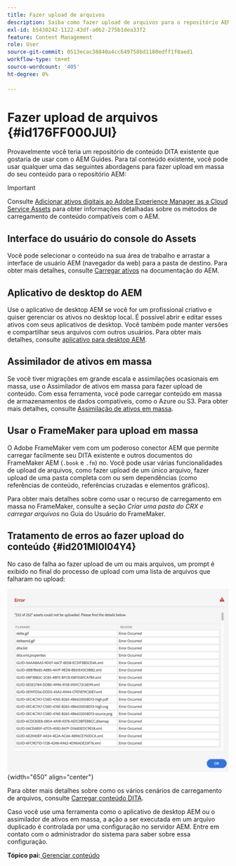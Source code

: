 ```yaml
---
title: Fazer upload de arquivos
description: Saiba como fazer upload de arquivos para o repositório AEM e lidar com erros. Conhecer a interface do usuário do console de ativos, o aplicativo de desktop AEM, a assimilação de ativos em massa e usar o FrameMaker para upload em massa.
exl-id: b5430242-1122-43df-a0b2-275b1dea33f2
feature: Content Management
role: User
source-git-commit: 0513ecac38840a4cc649758bd1180edff1f8aed1
workflow-type: tm+mt
source-wordcount: '405'
ht-degree: 0%

---
```


# Fazer upload de arquivos {#id176FF000JUI}

Provavelmente você teria um repositório de conteúdo DITA existente que gostaria de usar com o AEM Guides. Para tal conteúdo existente, você pode usar qualquer uma das seguintes abordagens para fazer upload em massa do seu conteúdo para o repositório AEM:

>[!IMPORTANT]
>
> Consulte [Adicionar ativos digitais ao Adobe Experience Manager as a Cloud Service Assets](https://experienceleague.adobe.com/docs/experience-manager-cloud-service/assets/manage/add-assets.html) para obter informações detalhadas sobre os métodos de carregamento de conteúdo compatíveis com o AEM.

## Interface do usuário do console do Assets

Você pode selecionar o conteúdo na sua área de trabalho e arrastar a interface de usuário AEM \(navegador da web\) para a pasta de destino. Para obter mais detalhes, consulte [Carregar ativos](https://experienceleague.adobe.com/docs/experience-manager-cloud-service/assets/manage/add-assets.html#upload-assets) na documentação do AEM.

## Aplicativo de desktop do AEM 

Use o aplicativo de desktop AEM se você for um profissional criativo e quiser gerenciar os ativos no desktop local. É possível abrir e editar esses ativos com seus aplicativos de desktop. Você também pode manter versões e compartilhar seus arquivos com outros usuários. Para obter mais detalhes, consulte [aplicativo para desktop AEM](https://experienceleague.adobe.com/docs/experience-manager-desktop-app/using/using.html).

## Assimilador de ativos em massa

Se você tiver migrações em grande escala e assimilações ocasionais em massa, use o Assimilador de ativos em massa para fazer upload de conteúdo. Com essa ferramenta, você pode carregar conteúdo em massa de armazenamentos de dados compatíveis, como o Azure ou S3. Para obter mais detalhes, consulte [Assimilação de ativos em massa](https://experienceleague.adobe.com/docs/experience-manager-cloud-service/assets/manage/add-assets.html?lang=en#asset-bulk-ingestor).

## Usar o FrameMaker para upload em massa

O Adobe FrameMaker vem com um poderoso conector AEM que permite carregar facilmente seu DITA existente e outros documentos do FrameMaker AEM \(`.book` e `.fm`\) no. Você pode usar várias funcionalidades de upload de arquivos, como fazer upload de um único arquivo, fazer upload de uma pasta completa com ou sem dependências \(como referências de conteúdo, referências cruzadas e elementos gráficos\).

Para obter mais detalhes sobre como usar o recurso de carregamento em massa no FrameMaker, consulte a seção *Criar uma pasta do CRX e carregar arquivos* no Guia do Usuário do FrameMaker.

## Tratamento de erros ao fazer upload do conteúdo {#id201MI0I04Y4}

No caso de falha ao fazer upload de um ou mais arquivos, um prompt é exibido no final do processo de upload com uma lista de arquivos que falharam no upload:

![](images/uuid-files-failed-to-upload_cs.png){width="650" align="center"}

Para obter mais detalhes sobre como os vários cenários de carregamento de arquivos, consulte [Carregar conteúdo DITA](authoring-file-management.md#).

Caso você use uma ferramenta como o aplicativo de desktop AEM ou o assimilador de ativos em massa, a ação a ser executada em um arquivo duplicado é controlada por uma configuração no servidor AEM. Entre em contato com o administrador do sistema para saber sobre essa configuração.

**Tópico pai:**[ Gerenciar conteúdo](authoring.md)
